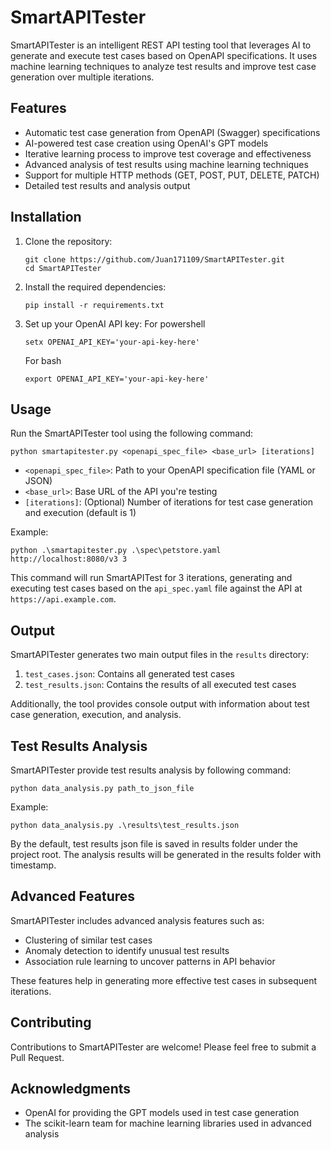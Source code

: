 # SmartAPITester

SmartAPITester is an intelligent REST API testing tool that leverages AI to generate and execute test cases based on OpenAPI specifications. It uses machine learning techniques to analyze test results and improve test case generation over multiple iterations.

## Features

- Automatic test case generation from OpenAPI (Swagger) specifications
- AI-powered test case creation using OpenAI's GPT models
- Iterative learning process to improve test coverage and effectiveness
- Advanced analysis of test results using machine learning techniques
- Support for multiple HTTP methods (GET, POST, PUT, DELETE, PATCH)
- Detailed test results and analysis output

## Installation

1. Clone the repository:
   ```
   git clone https://github.com/Juan171109/SmartAPITester.git
   cd SmartAPITester
   ```

2. Install the required dependencies:
   ```
   pip install -r requirements.txt
   ```

3. Set up your OpenAI API key:
   For powershell
   ```
   setx OPENAI_API_KEY='your-api-key-here'
   ```
   For bash
   ```
   export OPENAI_API_KEY='your-api-key-here'
   ```

## Usage

Run the SmartAPITester tool using the following command:

```
python smartapitester.py <openapi_spec_file> <base_url> [iterations]
```

- `<openapi_spec_file>`: Path to your OpenAPI specification file (YAML or JSON)
- `<base_url>`: Base URL of the API you're testing
- `[iterations]`: (Optional) Number of iterations for test case generation and execution (default is 1)

Example:
```
python .\smartapitester.py .\spec\petstore.yaml http://localhost:8080/v3 3
```

This command will run SmartAPITest for 3 iterations, generating and executing test cases based on the `api_spec.yaml` file against the API at `https://api.example.com`.

## Output

SmartAPITester generates two main output files in the `results` directory:

1. `test_cases.json`: Contains all generated test cases
2. `test_results.json`: Contains the results of all executed test cases

Additionally, the tool provides console output with information about test case generation, execution, and analysis.
## Test Results Analysis

SmartAPITester provide test results analysis by following command:

```commandline
python data_analysis.py path_to_json_file
```

Example:
```
python data_analysis.py .\results\test_results.json
```
By the default, test results json file is saved in results folder under the project root.
The analysis results will be generated in the results folder with timestamp.

## Advanced Features

SmartAPITester includes advanced analysis features such as:

- Clustering of similar test cases
- Anomaly detection to identify unusual test results
- Association rule learning to uncover patterns in API behavior

These features help in generating more effective test cases in subsequent iterations.

## Contributing

Contributions to SmartAPITester are welcome! Please feel free to submit a Pull Request.

## Acknowledgments

- OpenAI for providing the GPT models used in test case generation
- The scikit-learn team for machine learning libraries used in advanced analysis